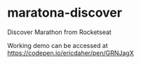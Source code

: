 # maratona-discover
Discover Marathon from Rocketseat

Working demo can be accessed at https://codepen.io/ericdaher/pen/GRNJagX
